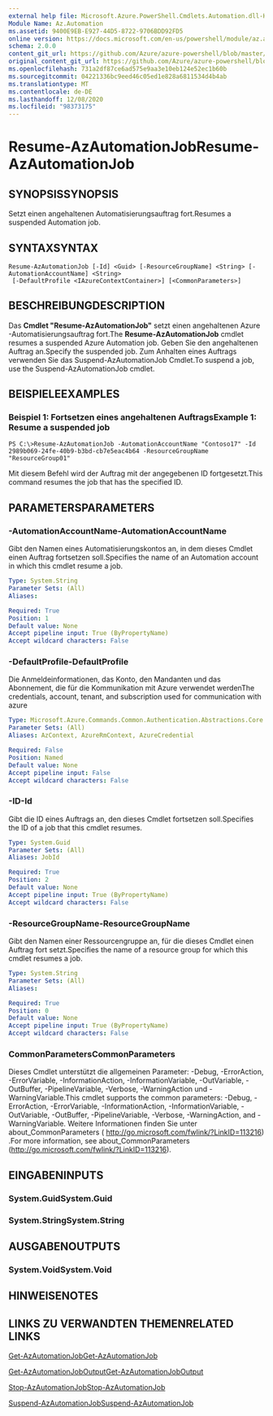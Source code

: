 ```yaml
---
external help file: Microsoft.Azure.PowerShell.Cmdlets.Automation.dll-Help.xml
Module Name: Az.Automation
ms.assetid: 9400E9EB-E927-44D5-8722-9706BDD92FD5
online version: https://docs.microsoft.com/en-us/powershell/module/az.automation/resume-azautomationjob
schema: 2.0.0
content_git_url: https://github.com/Azure/azure-powershell/blob/master/src/Automation/Automation/help/Resume-AzAutomationJob.md
original_content_git_url: https://github.com/Azure/azure-powershell/blob/master/src/Automation/Automation/help/Resume-AzAutomationJob.md
ms.openlocfilehash: 731a2df87ce6ad575e9aa3e10eb124e52ec1b60b
ms.sourcegitcommit: 04221336bc9eed46c05ed1e828a6811534d4b4ab
ms.translationtype: MT
ms.contentlocale: de-DE
ms.lasthandoff: 12/08/2020
ms.locfileid: "98373175"
---
```

# <span data-ttu-id="1e867-101">Resume-AzAutomationJob</span><span class="sxs-lookup"><span data-stu-id="1e867-101">Resume-AzAutomationJob</span></span>

## <span data-ttu-id="1e867-102">SYNOPSIS</span><span class="sxs-lookup"><span data-stu-id="1e867-102">SYNOPSIS</span></span>
<span data-ttu-id="1e867-103">Setzt einen angehaltenen Automatisierungsauftrag fort.</span><span class="sxs-lookup"><span data-stu-id="1e867-103">Resumes a suspended Automation job.</span></span>

## <span data-ttu-id="1e867-104">SYNTAX</span><span class="sxs-lookup"><span data-stu-id="1e867-104">SYNTAX</span></span>

```
Resume-AzAutomationJob [-Id] <Guid> [-ResourceGroupName] <String> [-AutomationAccountName] <String>
 [-DefaultProfile <IAzureContextContainer>] [<CommonParameters>]
```

## <span data-ttu-id="1e867-105">BESCHREIBUNG</span><span class="sxs-lookup"><span data-stu-id="1e867-105">DESCRIPTION</span></span>
<span data-ttu-id="1e867-106">Das **Cmdlet "Resume-AzAutomationJob"** setzt einen angehaltenen Azure -Automatisierungsauftrag fort.</span><span class="sxs-lookup"><span data-stu-id="1e867-106">The **Resume-AzAutomationJob** cmdlet resumes a suspended Azure Automation job.</span></span>
<span data-ttu-id="1e867-107">Geben Sie den angehaltenen Auftrag an.</span><span class="sxs-lookup"><span data-stu-id="1e867-107">Specify the suspended job.</span></span>
<span data-ttu-id="1e867-108">Zum Anhalten eines Auftrags verwenden Sie das Suspend-AzAutomationJob Cmdlet.</span><span class="sxs-lookup"><span data-stu-id="1e867-108">To suspend a job, use the Suspend-AzAutomationJob cmdlet.</span></span>

## <span data-ttu-id="1e867-109">BEISPIELE</span><span class="sxs-lookup"><span data-stu-id="1e867-109">EXAMPLES</span></span>

### <span data-ttu-id="1e867-110">Beispiel 1: Fortsetzen eines angehaltenen Auftrags</span><span class="sxs-lookup"><span data-stu-id="1e867-110">Example 1: Resume a suspended job</span></span>
```
PS C:\>Resume-AzAutomationJob -AutomationAccountName "Contoso17" -Id 2989b069-24fe-40b9-b3bd-cb7e5eac4b64 -ResourceGroupName "ResourceGroup01"
```

<span data-ttu-id="1e867-111">Mit diesem Befehl wird der Auftrag mit der angegebenen ID fortgesetzt.</span><span class="sxs-lookup"><span data-stu-id="1e867-111">This command resumes the job that has the specified ID.</span></span>

## <span data-ttu-id="1e867-112">PARAMETERS</span><span class="sxs-lookup"><span data-stu-id="1e867-112">PARAMETERS</span></span>

### <span data-ttu-id="1e867-113">-AutomationAccountName</span><span class="sxs-lookup"><span data-stu-id="1e867-113">-AutomationAccountName</span></span>
<span data-ttu-id="1e867-114">Gibt den Namen eines Automatisierungskontos an, in dem dieses Cmdlet einen Auftrag fortsetzen soll.</span><span class="sxs-lookup"><span data-stu-id="1e867-114">Specifies the name of an Automation account in which this cmdlet resume a job.</span></span>

```yaml
Type: System.String
Parameter Sets: (All)
Aliases:

Required: True
Position: 1
Default value: None
Accept pipeline input: True (ByPropertyName)
Accept wildcard characters: False
```

### <span data-ttu-id="1e867-115">-DefaultProfile</span><span class="sxs-lookup"><span data-stu-id="1e867-115">-DefaultProfile</span></span>
<span data-ttu-id="1e867-116">Die Anmeldeinformationen, das Konto, den Mandanten und das Abonnement, die für die Kommunikation mit Azure verwendet werden</span><span class="sxs-lookup"><span data-stu-id="1e867-116">The credentials, account, tenant, and subscription used for communication with azure</span></span>

```yaml
Type: Microsoft.Azure.Commands.Common.Authentication.Abstractions.Core.IAzureContextContainer
Parameter Sets: (All)
Aliases: AzContext, AzureRmContext, AzureCredential

Required: False
Position: Named
Default value: None
Accept pipeline input: False
Accept wildcard characters: False
```

### <span data-ttu-id="1e867-117">-ID</span><span class="sxs-lookup"><span data-stu-id="1e867-117">-Id</span></span>
<span data-ttu-id="1e867-118">Gibt die ID eines Auftrags an, den dieses Cmdlet fortsetzen soll.</span><span class="sxs-lookup"><span data-stu-id="1e867-118">Specifies the ID of a job that this cmdlet resumes.</span></span>

```yaml
Type: System.Guid
Parameter Sets: (All)
Aliases: JobId

Required: True
Position: 2
Default value: None
Accept pipeline input: True (ByPropertyName)
Accept wildcard characters: False
```

### <span data-ttu-id="1e867-119">-ResourceGroupName</span><span class="sxs-lookup"><span data-stu-id="1e867-119">-ResourceGroupName</span></span>
<span data-ttu-id="1e867-120">Gibt den Namen einer Ressourcengruppe an, für die dieses Cmdlet einen Auftrag fort setzt.</span><span class="sxs-lookup"><span data-stu-id="1e867-120">Specifies the name of a resource group for which this cmdlet resumes a job.</span></span>

```yaml
Type: System.String
Parameter Sets: (All)
Aliases:

Required: True
Position: 0
Default value: None
Accept pipeline input: True (ByPropertyName)
Accept wildcard characters: False
```

### <span data-ttu-id="1e867-121">CommonParameters</span><span class="sxs-lookup"><span data-stu-id="1e867-121">CommonParameters</span></span>
<span data-ttu-id="1e867-122">Dieses Cmdlet unterstützt die allgemeinen Parameter: -Debug, -ErrorAction, -ErrorVariable, -InformationAction, -InformationVariable, -OutVariable, -OutBuffer, -PipelineVariable, -Verbose, -WarningAction und -WarningVariable.</span><span class="sxs-lookup"><span data-stu-id="1e867-122">This cmdlet supports the common parameters: -Debug, -ErrorAction, -ErrorVariable, -InformationAction, -InformationVariable, -OutVariable, -OutBuffer, -PipelineVariable, -Verbose, -WarningAction, and -WarningVariable.</span></span> <span data-ttu-id="1e867-123">Weitere Informationen finden Sie unter about_CommonParameters ( http://go.microsoft.com/fwlink/?LinkID=113216) .</span><span class="sxs-lookup"><span data-stu-id="1e867-123">For more information, see about_CommonParameters (http://go.microsoft.com/fwlink/?LinkID=113216).</span></span>

## <span data-ttu-id="1e867-124">EINGABEN</span><span class="sxs-lookup"><span data-stu-id="1e867-124">INPUTS</span></span>

### <span data-ttu-id="1e867-125">System.Guid</span><span class="sxs-lookup"><span data-stu-id="1e867-125">System.Guid</span></span>

### <span data-ttu-id="1e867-126">System.String</span><span class="sxs-lookup"><span data-stu-id="1e867-126">System.String</span></span>

## <span data-ttu-id="1e867-127">AUSGABEN</span><span class="sxs-lookup"><span data-stu-id="1e867-127">OUTPUTS</span></span>

### <span data-ttu-id="1e867-128">System.Void</span><span class="sxs-lookup"><span data-stu-id="1e867-128">System.Void</span></span>

## <span data-ttu-id="1e867-129">HINWEISE</span><span class="sxs-lookup"><span data-stu-id="1e867-129">NOTES</span></span>

## <span data-ttu-id="1e867-130">LINKS ZU VERWANDTEN THEMEN</span><span class="sxs-lookup"><span data-stu-id="1e867-130">RELATED LINKS</span></span>

[<span data-ttu-id="1e867-131">Get-AzAutomationJob</span><span class="sxs-lookup"><span data-stu-id="1e867-131">Get-AzAutomationJob</span></span>](./Get-AzAutomationJob.md)

[<span data-ttu-id="1e867-132">Get-AzAutomationJobOutput</span><span class="sxs-lookup"><span data-stu-id="1e867-132">Get-AzAutomationJobOutput</span></span>](./Get-AzAutomationJobOutput.md)

[<span data-ttu-id="1e867-133">Stop-AzAutomationJob</span><span class="sxs-lookup"><span data-stu-id="1e867-133">Stop-AzAutomationJob</span></span>](./Stop-AzAutomationJob.md)

[<span data-ttu-id="1e867-134">Suspend-AzAutomationJob</span><span class="sxs-lookup"><span data-stu-id="1e867-134">Suspend-AzAutomationJob</span></span>](./Suspend-AzAutomationJob.md)


